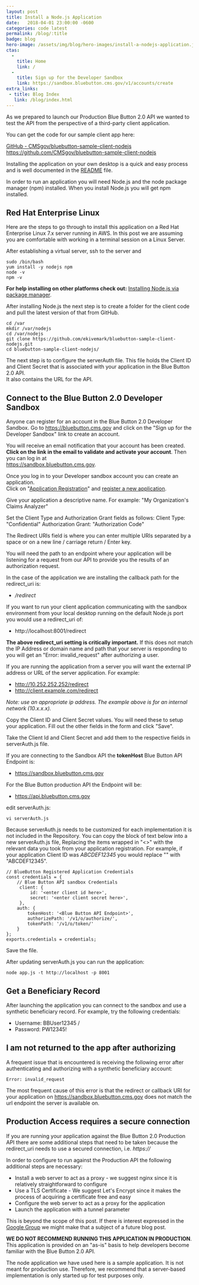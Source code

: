 ```yaml
---
layout: post
title: Install a Node.js Application
date:   2018-04-01 23:00:00 -0600
categories: code latest
permalink: /blog/:title
badge: blog
hero-image: /assets/img/blog/hero-images/install-a-nodejs-application.jpg
ctas:
  -
    title: Home
    link: /
  -
    title: Sign up for the Developer Sandbox
    link: https://sandbox.bluebutton.cms.gov/v1/accounts/create
extra_links:
 - title: Blog Index
   link: /blog/index.html
---
```


As we prepared to launch our Production Blue Button 2.0 API we wanted to test the API
from the perspective of a third-party client application.

You can get the code for our sample client app here:

<a href="https://github.com/CMSgov/bluebutton-sample-client-nodejs.git" target="_blank">GitHub - CMSgov/bluebutton-sample-client-nodejs</a>
https://github.com/CMSgov/bluebutton-sample-client-nodejs

Installing the application on your own desktop is a quick and easy process and is well documented in the
<a href="https://github.com/CMSgov/bluebutton-sample-client-nodejs/blob/master/README.md" target="_blank">README</a> file.

In order to run an application you will need Node.js and the node package manager (npm) installed.
When you install Node.js you will get npm installed.

## Red Hat Enterprise Linux
Here are the steps to go through to install this application on a Red Hat Enterprise Linux 7.x server running in AWS.
In this post we are assuming you are comfortable with working in a terminal session on a Linux Server.

After establishing a virtual server, ssh to the server and
```
sudo /bin/bash
yum install -y nodejs npm
node -v
npm -v
```
**For help installing on other platforms check out:**
<a href="https://nodejs.org/en/download/package-manager/" target="_blank">Installing Node.js via package manager</a>.

After installing Node.js the next step is to create a folder for the client code and pull the latest version of that from GitHub.

```
cd /var
mkdir /var/nodejs
cd /var/nodejs
git clone https://github.com/ekivemark/bluebutton-sample-client-nodejs.git
cd bluebutton-sample-client-nodejs/
```

The next step is to configure the serverAuth file. This file holds the Client ID and Client Secret
that is associated with your application in the Blue Button 2.0 API.  
It also contains the URL for the API.

## Connect to the Blue Button 2.0 Developer Sandbox

Anyone can register for an account in the Blue Button 2.0 Developer Sandbox. Go to
<a href="https://bluebutton.cms.gov" target="_blank">https://bluebutton.cms.gov</a>
and click on the "Sign up for the Developer Sandbox" link to create an account.

You will receive an email notification that your account has been created.
**Click on the link in the email to validate and activate your account**.
Then you can log in at   
<a href="https://sandbox.bluebutton.cms.gov" target="_blank">https://sandbox.bluebutton.cms.gov</a>.

Once you log in to your Developer sandbox account you can create an application.  
Click on "[Application Registration](https://sandbox.bluebutton.cms.gov/v1/o/applications/)" and
[register a new application](https://sandbox.bluebutton.cms.gov/v1/o/applications/register/).

Give your application a descriptive name. For example:
"My Organization's  Claims Analyzer"

Set the Client Type and Authorization Grant fields as follows:
Client Type: "Confidential"
Authorization Grant: "Authorization Code"

The Redirect URIs field is where you can enter multiple URIs separated by a space or on a new line /
carriage return / Enter key.

You will need the path to an endpoint where your application will be listening for a request
from our API to provide you the results of an authorization request.

In the case of the application we are installing the callback path for the redirect_uri is:

- */redirect*

If you want to run your client application communicating with the sandbox environment from your local
desktop running on the default Node.js port you would use a redirect_uri of:

- http://localhost:8001/redirect

**The above redirect_uri setting is critically important.** If this does not match the IP Address or
domain name and path that your server is responding to you will get an "Error: invalid_request" after
authorizing a user.

If you are running the application from a server you will want the external IP address or URL of the
server application. For example:

- http://10.252.252.252/redirect
- http://client.example.com/redirect

*Note: use an appropriate ip address. The example above is for an internal network (10.x.x.x).*

Copy the Client ID and Client Secret values. You will need these to setup your application.
Fill out the other fields in the form and click "Save".

Take the Client Id and Client Secret and add them to the respective fields in serverAuth.js file.

If you are connecting to the Sandbox API the **tokenHost** Blue Button API Endpoint is:

- https://sandbox.bluebutton.cms.gov

For the Blue Button production API the Endpoint will be:

- https://api.bluebutton.cms.gov

edit serverAuth.js:

```
vi serverAuth.js
```

Because serverAuth.js needs to be customized for each implementation it is not included in the Repository.
You can copy the block of text below into a new serverAuth.js file, Replacing the items wrapped in "<>"
with the relevant data you took from your application registration. For example, if your application
Client ID was *ABCDEF12345* you would replace "<enter client id here>" with "ABCDEF12345".

```
// BlueButton Registered Application Credentials
const credentials = {
    // Blue Button API sandbox Credentials
	 client: {
	     id: '<enter client id here>',
	     secret: '<enter client secret here>',
	 },
    auth: {
        tokenHost: '<Blue Button API Endpoint>',
        authorizePath: '/v1/o/authorize/',
        tokenPath: '/v1/o/token/'
    }
};
exports.credentials = credentials;
```

Save the file.

After updating serverAuth.js  you can run the application:

```
node app.js -t http://localhost -p 8001
```

## Get a Beneficiary Record

After launching the application you can connect to the sandbox and use a synthetic beneficiary record.
For example, try the following credentials:

- Username: BBUser12345 /
- Password: PW12345!

## I am not returned to the app after authorizing

A frequent issue that is encountered is receiving the following error after authenticating and authorizing
with a synthetic beneficiary account:

```
Error: invalid_request
```

The most frequent cause of this error is that the redirect or callback URI for your application on
https://sandbox.bluebutton.cms.gov does not match the url endpoint the server is available on.

## Production Access requires a secure connection

If you are running your application against the Blue Button 2.0 Production API there are some additional
steps that need to be taken because the redirect_uri needs to use a secured connection, i.e. *https://*

In order to configure to run against the Production API the following additional steps are necessary:

- Install a web server to act as a proxy - we suggest nginx since it is relatively straightforward to configure
- Use a TLS Certificate - We suggest Let's Encrypt since it makes the process of acquiring a certificate free and easy
- Configure the web server to act as a proxy for the application
- Launch the application with a tunnel parameter

This is beyond the scope of this post. If there is interest expressed in the
<a href="https://groups.google.com/forum/#!forum/Developer-group-for-cms-blue-button-api" target="_blank" >Google Group</a>
we might make that a subject of a future blog post.


**WE DO NOT RECOMMEND RUNNING THIS APPLICATION IN PRODUCTION**. This application is provided on an "as-is" basis
to help developers become familiar with the Blue Button 2.0 API.

The node application we have used here is a sample application. It is not meant for production use.
Therefore, we recommend that a server-based implementation is only started up for test purposes only.
